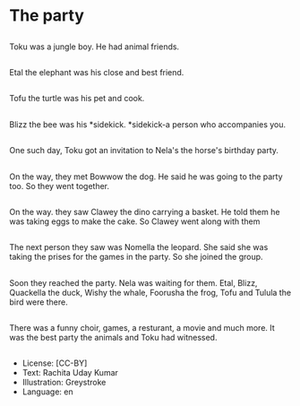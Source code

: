 # The party

##
Toku was a jungle boy. He had animal friends.

##
Etal the elephant was his close and best friend.

##
Tofu the turtle was his pet and cook.

##
Blizz the bee was his *sidekick. *sidekick-a person who accompanies you.

##
One such day, Toku got an invitation to Nela's the horse's birthday party.

##
On the way, they met Bowwow the dog. He said he was going to the party too. So they went together.

##
On the way. they saw Clawey the dino carrying a basket. He told them he was taking eggs to make the cake. So Clawey went along with them

##
The next person they saw was Nomella the leopard. She said she was taking the prises for the games in the party. So she joined the group.

##
Soon they reached the party. Nela was waiting for them. Etal, Blizz, Quackella the duck, Wishy the whale, Foorusha the frog, Tofu and Tulula the bird were there.

##
There was a funny choir, games, a resturant, a movie and much more. It was the best party the animals and Toku had witnessed.

##
* License: [CC-BY]
* Text: Rachita Uday Kumar
* Illustration: Greystroke
* Language: en
